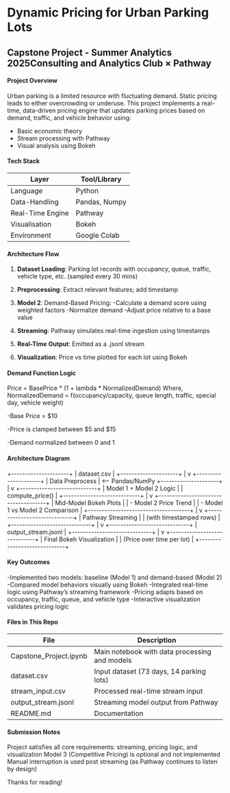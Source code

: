 # Dynamic Pricing for Urban Parking Lots 

## Capstone Project - Summer Analytics 2025Consulting and Analytics Club × Pathway


#### Project Overview
Urban parking is a limited resource with fluctuating demand. Static pricing leads to either overcrowding or underuse.
This project implements a real-time, data-driven pricing engine that updates parking prices based on demand, traffic, and vehicle behavior using:
- Basic economic theory
- Stream processing with Pathway
- Visual analysis using Bokeh


#### Tech Stack

|       Layer        |      Tool/Library       |
|--------------------|-------------------------|
|      Language      |         Python          |
|    Data-Handling   |      Pandas, Numpy      |
|  Real-Time Engine  |         Pathway         |
|    Visualisation   |         Bokeh           |
|     Environment    |      Google Colab       |



#### Architecture Flow
1. **Dataset Loading**: Parking lot records with occupancy, queue, traffic, vehicle type, etc. (sampled every 30 mins)
2. **Preprocessing**: Extract relevant features; add timestamp
3. **Model 2**: Demand-Based Pricing:
          -Calculate a demand score using weighted factors
          -Normalize demand
          -Adjust price relative to a base value

4. **Streaming**: Pathway simulates real-time ingestion using timestamps
5. **Real-Time Output**: Emitted as a .jsonl stream
6. **Visualization**: Price vs time plotted for each lot using Bokeh



#### Demand Function Logic
Price = BasePrice * (1 + lambda * NormalizedDemand)
Where, NormalizedDemand = f(occupancy/capacity, queue length, traffic, special day, vehicle weight)

-Base Price = $10

-Price is clamped between $5 and $15

-Demand normalized between 0 and 1



#### Architecture Diagram

+---------------------+
|   dataset.csv       |
+---------------------+
            |
            v
+---------------------+
|   Data Preprocess   | <-- Pandas/NumPy
+---------------------+
            |
            v
+----------------------------+
|   Model 1 + Model 2 Logic  |
|   compute_price()         |
+----------------------------+
            |
            v
+-------------------------------------+
|   Mid-Model Bokeh Plots              |
|   - Model 2 Price Trend              |
|   - Model 1 vs Model 2 Comparison    |
+-------------------------------------+
            |
            v
+-----------------------------+
|     Pathway Streaming       |
|  (with timestamped rows)    |
+-----------------------------+
            |
            v
+-----------------------------+
| output_stream.jsonl         |
+-----------------------------+
            |
            v
+-----------------------------+
|   Final Bokeh Visualization |
|   (Price over time per lot) |
+-----------------------------+



#### Key Outcomes
-Implemented two models: baseline (Model 1) and demand-based (Model 2)
-Compared model behaviors visually using Bokeh
-Integrated real-time logic using Pathway’s streaming framework
-Pricing adapts based on occupancy, traffic, queue, and vehicle type
-Interactive visualization validates pricing logic



#### Files in This Repo

|          File          |                  Description                  |
|------------------------|-----------------------------------------------|
| Capstone_Project.ipynb | Main notebook with data processing and models |
|      dataset.csv       | Input dataset (73 days, 14 parking lots)      |
|    stream_input.csv    | Processed real-time stream input              |
|  output_stream.jsonl   | Streaming model output from Pathway           |
|       README.md        | Documentation                                 |



#### Submission Notes
Project satisfies all core requirements: streaming, pricing logic, and visualization
Model 3 (Competitive Pricing) is optional and not implemented
Manual interruption is used post streaming (as Pathway continues to listen by design)


Thanks for reading!

